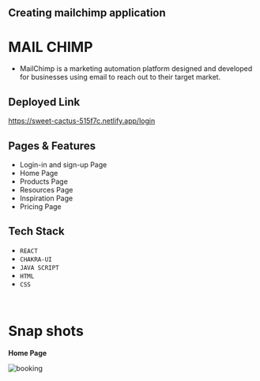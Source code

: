 ## Creating mailchimp application

# MAIL CHIMP
- MailChimp is a marketing automation platform designed and developed for businesses using email to reach out to their target market.


## Deployed Link
https://sweet-cactus-515f7c.netlify.app/login

## Pages & Features
- Login-in  and sign-up Page
- Home Page
- Products Page
- Resources Page
- Inspiration Page
- Pricing Page

## Tech Stack
- `REACT`
- `CHAKRA-UI`
-  `JAVA SCRIPT`
-  `HTML`
-  `CSS`
<br>

# Snap shots
<b> Home Page </b>

![booking](https://niranjan-kumar.netlify.app/static/media/mailchimp.a883ff15.png)
